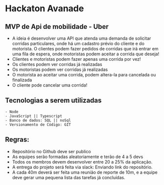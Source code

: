 # Hackaton Avanade

## MVP de Api de mobilidade - Uber

- A ideia é desenvolver uma API que atenda uma demanda de solicitar corridas particulares, onde há um cadastro prévio do cliente e do motorista. O clientes podem fazer pedidos de corridas que irá entrar em uma fila de espera, onde motoristas podem aceitar a corrida que deseja!
- Clientes e motoristas podem fazer apenas uma corrida por vez!
- Os clientes podem ver corridas já realizadas
- Os motoristas podem ver corridas já realizadas
- O motorista ao aceitar uma corrida, podem altera-la para cancelada ou finalizada
- O cliente pode cancelar uma corrida!

## Tecnologias a serem utilizadas

    - Node
    - JavaScript || Typescript
    - Banco de dados: SQL || noSql
    - Versionamento de Código: GIT

## Regras:

- Repositório no Github deve ser publico
- As equipes serão formadas aleatoriamente e terão de 4 a 5 devs
- Todos os membros devem desenvolver entre 20 a 25% da aplicação.
- A entrega do projeto será feita via slack: Enviando link do repositório.
- A cada 40m deverá ser feita uma reunião de reporte de 10m, e a equipe deve gerar uma pequena lista das tarefas já concluídas.
